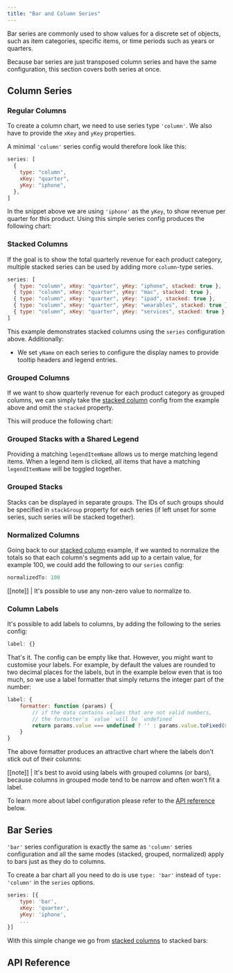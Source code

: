 ```yaml
---
title: "Bar and Column Series"
---
```


Bar series are commonly used to show values for a discrete set of objects, such as item categories, specific items, or time periods such as years or quarters.

Because bar series are just transposed column series and have the same configuration, this section covers both series at once.

## Column Series

### Regular Columns

To create a column chart, we need to use series type `'column'`. We also have to provide the `xKey` and `yKey` properties.

A minimal `'column'` series config would therefore look like this:

```js
series: [
  {
    type: "column",
    xKey: "quarter",
    yKey: "iphone",
  },
]
```

In the snippet above we are using `'iphone'` as the `yKey`, to show revenue per quarter for this product. Using this simple series config produces the following chart:

<chart-example title='Regular Column Series' name='regular-column' type='generated'></chart-example>

### Stacked Columns

If the goal is to show the total quarterly revenue for each product category, multiple stacked series can be used
by adding more `column`-type series.

```js
series: [
  { type: "column", xKey: "quarter", yKey: "iphone", stacked: true },
  { type: "column", xKey: "quarter", yKey: "mac", stacked: true },
  { type: "column", xKey: "quarter", yKey: "ipad", stacked: true },
  { type: "column", xKey: "quarter", yKey: "wearables", stacked: true },
  { type: "column", xKey: "quarter", yKey: "services", stacked: true },
]
```

This example demonstrates stacked columns using the `series` configuration above. Additionally:

- We set `yName` on each series to configure the display names to provide tooltip headers and legend entries.

<chart-example title='Stacked Column Series' name='stacked-column' type='generated'></chart-example>

### Grouped Columns

If we want to show quarterly revenue for each product category as grouped columns, we can simply take the [stacked column](#stacked-columns) config from the example above and omit the `stacked` property.

This will produce the following chart:</p>

<chart-example title='Grouped Column Series' name='grouped-column' type='generated'></chart-example>

### Grouped Stacks with a Shared Legend

Providing a matching `legendItemName` allows us to merge matching legend items. When a legend item is clicked, all items that have a matching `legendItemName` will be toggled together.

<chart-example title='Grouped Stacks with a Shared Legend' name='grouped-stack-shared' type='generated'></chart-example>

### Grouped Stacks

Stacks can be displayed in separate groups. The IDs of such groups should be specified in `stackGroup` property for each series (if left unset for some series, such series will be stacked together).

<chart-example title='Grouped Stack Series' name='grouped-stack' type='generated'></chart-example>

### Normalized Columns

Going back to our [stacked column](#stacked-columns) example, if we wanted to normalize the totals so that each column's segments add up to a certain value, for example 100, we could add the following to our `series` config:

```js
normalizedTo: 100
```

[[note]]
| It's possible to use any non-zero value to normalize to.

<chart-example title='Normalized Column Series' name='normalized-column' type='generated'></chart-example>

### Column Labels

It's possible to add labels to columns, by adding the following to the series config:

```js
label: {}
```

That's it. The config can be empty like that. However, you might want to customise your labels. For example, by default the values are rounded to two decimal places for the labels, but in the example below even that is too much, so we use a label formatter that simply returns the integer part of the number:

```js
label: {
    formatter: function (params) {
        // if the data contains values that are not valid numbers,
        // the formatter's `value` will be `undefined`
        return params.value === undefined ? '' : params.value.toFixed(0);
    }
}
```

The above formatter produces an attractive chart where the labels don't stick out of their columns:

<chart-example title='Column Series with Labels' name='labeled-column' type='generated'></chart-example>

[[note]]
| It's best to avoid using labels with grouped columns (or bars), because columns in grouped mode tend to be narrow and often won't fit a label.

To learn more about label configuration please refer to the [API reference](#reference-AgBarSeriesOptions-label) below.

## Bar Series

`'bar'` series configuration is exactly the same as `'column'` series configuration and all the same modes (stacked, grouped, normalized) apply to bars just as they do to columns.

To create a bar chart all you need to do is use `type: 'bar'` instead of `type: 'column'` in the `series` options.

```js
series: [{
    type: 'bar',
    xKey: 'quarter',
    yKey: 'iphone',
    ...
}]
```

With this simple change we go from [stacked columns](#stacked-columns) to stacked bars:

<chart-example title='Stacked Bar Series' name='stacked-bar' type='generated'></chart-example>

## API Reference

<interface-documentation interfaceName='AgBarSeriesOptions' overridesrc="charts-api/api.json" config='{ "showSnippets": false, "lookupRoot": "charts-api" }'></interface-documentation>
